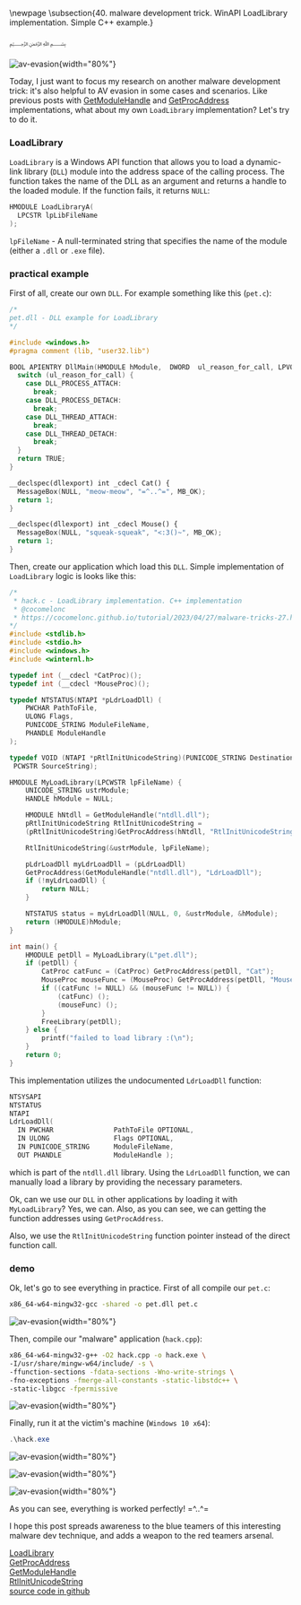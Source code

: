 \newpage
\subsection{40. malware development trick. WinAPI LoadLibrary implementation. Simple C++ example.}

﷽

![av-evasion](./images/94/2023-04-28_15-06.png){width="80%"}      

Today, I just want to focus my research on another malware development trick: it's also helpful to AV evasion in some cases and scenarios. Like previous posts with [GetModuleHandle](https://cocomelonc.github.io/malware/2023/04/08/malware-av-evasion-15.html) and [GetProcAddress](https://cocomelonc.github.io/malware/2023/04/16/malware-av-evasion-16.html) implementations, what about my own `LoadLibrary` implementation? Let's try to do it.    

### LoadLibrary

`LoadLibrary` is a Windows API function that allows you to load a dynamic-link library (`DLL`) module into the address space of the calling process. The function takes the name of the DLL as an argument and returns a handle to the loaded module. If the function fails, it returns `NULL`:    

```cpp
HMODULE LoadLibraryA(
  LPCSTR lpLibFileName
);
```

`lpFileName` - A null-terminated string that specifies the name of the module (either a `.dll` or `.exe` file).     

### practical example

First of all, create our own `DLL`. For example something like this (`pet.c`):     

```cpp
/*
pet.dll - DLL example for LoadLibrary
*/

#include <windows.h>
#pragma comment (lib, "user32.lib")

BOOL APIENTRY DllMain(HMODULE hModule,  DWORD  ul_reason_for_call, LPVOID lpReserved) {
  switch (ul_reason_for_call) {
    case DLL_PROCESS_ATTACH:
      break;
    case DLL_PROCESS_DETACH:
      break;
    case DLL_THREAD_ATTACH:
      break;
    case DLL_THREAD_DETACH:
      break;
  }
  return TRUE;
}

__declspec(dllexport) int _cdecl Cat() {
  MessageBox(NULL, "meow-meow", "=^..^=", MB_OK);
  return 1;
}

__declspec(dllexport) int _cdecl Mouse() {
  MessageBox(NULL, "squeak-squeak", "<:3()~", MB_OK);
  return 1;
}
```

Then, create our application which load this `DLL`. Simple implementation of `LoadLibrary` logic is looks like this:   

```cpp
/*
 * hack.c - LoadLibrary implementation. C++ implementation
 * @cocomelonc
 * https://cocomelonc.github.io/tutorial/2023/04/27/malware-tricks-27.html
*/
#include <stdlib.h>
#include <stdio.h>
#include <windows.h>
#include <winternl.h>

typedef int (__cdecl *CatProc)();
typedef int (__cdecl *MouseProc)();

typedef NTSTATUS(NTAPI *pLdrLoadDll) (
    PWCHAR PathToFile,
    ULONG Flags,
    PUNICODE_STRING ModuleFileName,
    PHANDLE ModuleHandle
);

typedef VOID (NTAPI *pRtlInitUnicodeString)(PUNICODE_STRING DestinationString,
 PCWSTR SourceString);

HMODULE MyLoadLibrary(LPCWSTR lpFileName) {
    UNICODE_STRING ustrModule;
    HANDLE hModule = NULL;

    HMODULE hNtdll = GetModuleHandle("ntdll.dll");
    pRtlInitUnicodeString RtlInitUnicodeString = 
    (pRtlInitUnicodeString)GetProcAddress(hNtdll, "RtlInitUnicodeString");

    RtlInitUnicodeString(&ustrModule, lpFileName);

    pLdrLoadDll myLdrLoadDll = (pLdrLoadDll)
    GetProcAddress(GetModuleHandle("ntdll.dll"), "LdrLoadDll");
    if (!myLdrLoadDll) {
        return NULL;
    }

    NTSTATUS status = myLdrLoadDll(NULL, 0, &ustrModule, &hModule);
    return (HMODULE)hModule;
}

int main() {
    HMODULE petDll = MyLoadLibrary(L"pet.dll");
    if (petDll) {
        CatProc catFunc = (CatProc) GetProcAddress(petDll, "Cat");
        MouseProc mouseFunc = (MouseProc) GetProcAddress(petDll, "Mouse");
        if ((catFunc != NULL) && (mouseFunc != NULL)) {
            (catFunc) ();
            (mouseFunc) ();
        }
        FreeLibrary(petDll);
    } else {
        printf("failed to load library :(\n");
    }
    return 0;
}
```

This implementation utilizes the undocumented `LdrLoadDll` function:    

```cpp
NTSYSAPI 
NTSTATUS
NTAPI
LdrLoadDll(
  IN PWCHAR               PathToFile OPTIONAL,
  IN ULONG                Flags OPTIONAL,
  IN PUNICODE_STRING      ModuleFileName,
  OUT PHANDLE             ModuleHandle );
```

which is part of the `ntdll.dll` library. Using the `LdrLoadDll` function, we can manually load a library by providing the necessary parameters.    

Ok, can we use our `DLL` in other applications by loading it with `MyLoadLibrary`? Yes, we can. Also, as you can see, we can getting the function addresses using `GetProcAddress`.     

Also, we use the `RtlInitUnicodeString` function pointer instead of the direct function call.        

### demo

Ok, let's go to see everything in practice. First of all compile our `pet.c`:    

```bash
x86_64-w64-mingw32-gcc -shared -o pet.dll pet.c
```

![av-evasion](./images/94/2023-04-28_15-03.png){width="80%"}      

Then, compile our "malware" application (`hack.cpp`):     

```bash
x86_64-w64-mingw32-g++ -O2 hack.cpp -o hack.exe \
-I/usr/share/mingw-w64/include/ -s \
-ffunction-sections -fdata-sections -Wno-write-strings \
-fno-exceptions -fmerge-all-constants -static-libstdc++ \
-static-libgcc -fpermissive
```

![av-evasion](./images/94/2023-04-28_15-05.png){width="80%"}      

Finally, run it at the victim's machine (`Windows 10 x64`):     

```powershell
.\hack.exe
```

![av-evasion](./images/94/2023-04-28_15-07.png){width="80%"}      

![av-evasion](./images/94/2023-04-28_15-08.png){width="80%"}      

![av-evasion](./images/94/2023-04-28_16-35.png){width="80%"}        

As you can see, everything is worked perfectly! =^..^=

I hope this post spreads awareness to the blue teamers of this interesting malware dev technique, and adds a weapon to the red teamers arsenal.      

[LoadLibrary](https://learn.microsoft.com/en-us/windows/win32/api/libloaderapi/nf-libloaderapi-loadlibrarya)     
[GetProcAddress](https://learn.microsoft.com/en-us/windows/win32/api/libloaderapi/nf-libloaderapi-getprocaddress)    
[GetModuleHandle](https://docs.microsoft.com/en-us/windows/win32/api/libloaderapi/nf-libloaderapi-getmodulehandlea)     
[RtlInitUnicodeString](https://learn.microsoft.com/en-us/windows-hardware/drivers/ddi/wdm/nf-wdm-rtlinitunicodestring)    
[source code in github](https://github.com/cocomelonc/meow/tree/master/2023-04-27-malware-tricks-27)     
